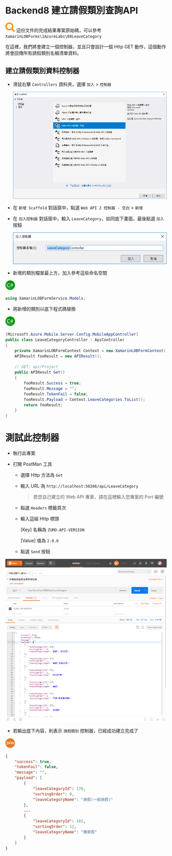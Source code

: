# Backend8 建立請假類別查詢API

![](Icons/fa-search.png) 這份文件的完成結果專案原始碼，可以參考 `XamarinLOBForms\1AzureLabs\08LeaveCategory`

在這裡，我們將會建立一個控制器，並且只會設計一個 Http GET 動作，這個動作將會回傳所有請假類別名稱清單資料。

## 建立請假類別資料控制器

* 滑鼠右擊 `Controllers` 資料夾，選擇 `加入` > `控制器`

  ![](Images/EmptyWebAPIController.png)

* 在 `新增 Scaffold` 對話窗中，點選 `Web API 2 控制器 - 空白` > `新增`

* 在 `加入控制器` 對話窗中，輸入 `LeaveCategory`，如同底下畫面，最後點選 `加入` 按鈕

  ![](Images/AddController4.png)

* 新增的類別檔案最上方，加入參考這些命名空間

![](Icons/csharp.png)

```csharp
using XamarinLOBFormService.Models;
```

* 將新增的類別以底下程式碼替換

![](Icons/csharp.png)

```csharp
[Microsoft.Azure.Mobile.Server.Config.MobileAppController]
public class LeaveCategoryController : ApiController
{
    private XamarinLOBFormContext Context = new XamarinLOBFormContext();
    APIResult fooResult = new APIResult();
 
    // GET: api/Project
    public APIResult Get()
    {
        fooResult.Success = true;
        fooResult.Message = "";
        fooResult.TokenFail = false;
        fooResult.Payload = Context.LeaveCategories.ToList();
        return fooResult;
    }
}
```

# 測試此控制器

* 執行此專案

* 打開 PostMan 工具

  * 選擇 Http 方法為 `Get`

  * 輸入 URL 為 `http://localhost:50266/api/LeaveCategory`

    > 若您自己建立的 Web API 專案，請在這裡輸入您專案的 Port 編號

  * 點選 `Headers` 標籤頁次

  * 輸入這組 Http 標頭
  
    \[Key] 名稱為 `ZUMO-API-VERSION`
    
    \[Value] 值為 `2.0.0`

  * 點選 `Send` 按鈕

![PostMan](Images/PostMan6.png)

* 若輸出底下內容，則表示 `請假類別` 控制器，已經成功建立完成了

![](Icons/Json.png)

```json
{
    "success": true,
    "tokenFail": false,
    "message": "",
    "payload": [
        {
            "leaveCategoryId": 170,
            "sortingOrder": 0,
            "leaveCategoryName": "病假(一般病假)"
        },
        ...
        {
            "leaveCategoryId": 182,
            "sortingOrder": 12,
            "leaveCategoryName": "撫育假"
        }
    ]
}
```
